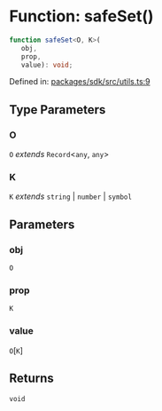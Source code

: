 # Function: safeSet()

```ts
function safeSet<O, K>(
   obj, 
   prop, 
   value): void;
```

Defined in: [packages/sdk/src/utils.ts:9](https://github.com/towns-protocol/towns/blob/0db1fd0ac7258e8db8cedfb6183e8eade8284fa1/packages/sdk/src/utils.ts#L9)

## Type Parameters

### O

`O` *extends* `Record`\<`any`, `any`\>

### K

`K` *extends* `string` \| `number` \| `symbol`

## Parameters

### obj

`O`

### prop

`K`

### value

`O`\[`K`\]

## Returns

`void`
